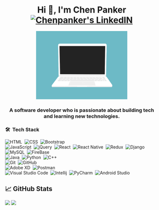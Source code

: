 <h1 align="center">Hi 👋, I'm Chen Panker
<a href="https://www.linkedin.com/in/chen-panker/">
  <img alt="Chenpanker's LinkedIN" width="22px" src="https://raw.githubusercontent.com/peterthehan/peterthehan/master/assets/linkedin.svg" />
</a>
</h1>
<p align="center"><img alt="Computer GIF" width="300px" src="code.gif" /> </p>
<h3 align="center">A software developer who is passionate about building tech and learning new technologies. </h3>


### 🛠 &nbsp;Tech Stack

![HTML](https://img.shields.io/badge/-HTML-05122A?style=flat&logo=HTML5)&nbsp;
![CSS](https://img.shields.io/badge/-CSS-05122A?style=flat&logo=CSS3&logoColor=1572B6)&nbsp;
![Bootstrap](https://img.shields.io/badge/-Bootstrap-05122A?style=flat&logo=bootstrap&logoColor=563D7C)
<br />
![JavaScript](https://img.shields.io/badge/-JavaScript-05122A?style=flat&logo=javascript)&nbsp;
![jQuery](https://img.shields.io/badge/-jQuery-05122A?style=flat&logo=jQuery)&nbsp;
![React](https://img.shields.io/badge/-React-05122A?style=flat&logo=react)&nbsp;
![React Native](https://img.shields.io/badge/React_Native-05122A?style=flat&logo=react)&nbsp;
![Redux](https://img.shields.io/badge/Redux-05122A?style=flat&logo=redux)&nbsp;
![Django](https://img.shields.io/badge/django-05122A?style=flat&logo=django&logoColor=white)&nbsp;
<br />
![MySQL](https://img.shields.io/badge/-MySQL-05122A?style=flat&logo=MySQL)&nbsp;
![FireBase](https://img.shields.io/badge/Firebase-05122A?style=flat&logo=firebase)&nbsp;
<br />
![Java](https://img.shields.io/badge/-Java-05122A?style=flat&logo=Java&logoColor=FFA518)&nbsp;
![Python](https://img.shields.io/badge/-Python-05122A?style=flat&logo=Python)&nbsp;
![C++](https://img.shields.io/badge/C++-05122A?style=flat&logo=c%2B%2B&logoColor=white)
<br />
![Git](https://img.shields.io/badge/-Git-05122A?style=flat&logo=git)&nbsp;
![GitHub](https://img.shields.io/badge/-GitHub-05122A?style=flat&logo=github)&nbsp;
<br />
![Adobe XD](https://img.shields.io/badge/Adobe%20XD-05122A?style=flat&logo=Adobe%20XD&logoColor=#FF61F6)&nbsp;
![Postman](https://img.shields.io/badge/Postman-05122A?style=flat&logo=Postman&logoColor=#FF61F6)&nbsp;
<br />
![Visual Studio Code](https://img.shields.io/badge/-Visual%20Studio%20Code-05122A?style=flat&logo=visual-studio-code&logoColor=007ACC)&nbsp;
![Intellij](https://img.shields.io/badge/IntelliJ-05122A?style=flat&logo=intellij-idea&logoColor=white)&nbsp;
![PyCharm](https://img.shields.io/badge/-PyCharm-05122A?style=flat&logo=pycharm)&nbsp;
![Android Studio](https://img.shields.io/badge/Android%20Studio-05122A?style=flat&logo=android-studio)&nbsp;

## &#x1f4c8; GitHub Stats

![](https://github-profile-summary-cards.vercel.app/api/cards/most-commit-language?username=ChenPan311&theme=nord_dark)
![](https://github-readme-streak-stats.herokuapp.com/?user=ChenPan311&theme=radical)
 
 <br />
